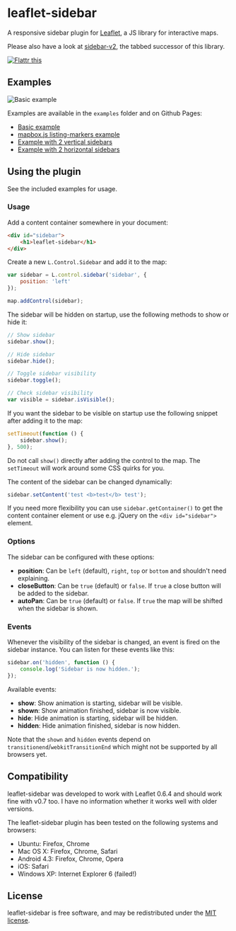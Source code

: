 # leaflet-sidebar

A responsive sidebar plugin for [Leaflet](http://leafletjs.com/), a JS library for interactive maps.

Please also have a look at [sidebar-v2](https://github.com/Turbo87/sidebar-v2), the tabbed successor of this library.

<a href="https://flattr.com/submit/auto?user_id=turbo&url=https%3A%2F%2Fgithub.com%2FTurbo87%2Fleaflet-sidebar" target="_blank"><img src="https://api.flattr.com/button/flattr-badge-large.png" alt="Flattr this" title="Flattr this" border="0"></a>


## Examples

![Basic example](http://turbo87.github.io/leaflet-sidebar/leaflet-sidebar.gif)

Examples are available in the `examples` folder and on Github Pages:

* [Basic example](http://turbo87.github.io/leaflet-sidebar/examples/)
* [mapbox.js listing-markers example](http://turbo87.github.io/leaflet-sidebar/examples/listing-markers.html)
* [Example with 2 vertical sidebars](http://turbo87.github.io/leaflet-sidebar/examples/two-sidebars.html)
* [Example with 2 horizontal sidebars](http://turbo87.github.io/leaflet-sidebar/examples/horizontal-sidebars.html)


## Using the plugin

See the included examples for usage.


### Usage

Add a content container somewhere in your document:

~~~~html
<div id="sidebar">
    <h1>leaflet-sidebar</h1>
</div>
~~~~

Create a new `L.Control.Sidebar` and add it to the map:

~~~~javascript
var sidebar = L.control.sidebar('sidebar', {
    position: 'left'
});

map.addControl(sidebar);
~~~~

The sidebar will be hidden on startup, use the following methods to show or hide it:

~~~~javascript
// Show sidebar
sidebar.show();

// Hide sidebar
sidebar.hide();

// Toggle sidebar visibility
sidebar.toggle();

// Check sidebar visibility
var visible = sidebar.isVisible();
~~~~

If you want the sidebar to be visible on startup use the following snippet after adding it to the map:

~~~~javascript
setTimeout(function () {
    sidebar.show();
}, 500);
~~~~

Do not call `show()` directly after adding the control to the map. The `setTimeout` will work around some CSS quirks for you.

The content of the sidebar can be changed dynamically:

~~~~javascript
sidebar.setContent('test <b>test</b> test');
~~~~

If you need more flexibility you can use `sidebar.getContainer()` to get the content container element or use e.g. jQuery on the `<div id="sidebar">` element.


### Options

The sidebar can be configured with these options:

- **position**: Can be `left` (default), `right`, `top` or `bottom` and shouldn't need explaining.
- **closeButton**: Can be `true` (default) or `false`. If `true` a close button will be added to the sidebar.
- **autoPan**: Can be `true` (default) or `false`. If `true` the map will be shifted when the sidebar is shown.


### Events

Whenever the visibility of the sidebar is changed, an event is fired on the sidebar instance. You can listen for these events like this:

~~~~javascript
sidebar.on('hidden', function () {
    console.log('Sidebar is now hidden.');
});
~~~~

Available events:

- **show**: Show animation is starting, sidebar will be visible.
- **shown**: Show animation finished, sidebar is now visible.
- **hide**: Hide animation is starting, sidebar will be hidden.
- **hidden**: Hide animation finished, sidebar is now hidden.

Note that the `shown` and `hidden` events depend on `transitionend`/`webkitTransitionEnd` which might not be supported by all browsers yet.


## Compatibility

leaflet-sidebar was developed to work with Leaflet 0.6.4 and should work fine
with v0.7 too. I have no information whether it works well with older versions.

The leaflet-sidebar plugin has been tested on the following systems and browsers:

- Ubuntu: Firefox, Chrome
- Mac OS X: Firefox, Chrome, Safari
- Android 4.3: Firefox, Chrome, Opera
- iOS: Safari
- Windows XP: Internet Explorer 6 (failed!)


## License

leaflet-sidebar is free software, and may be redistributed under the [MIT license](LICENSE).
